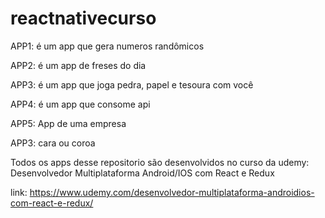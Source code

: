 # reactnativecurso

APP1: é um app que gera numeros randômicos

APP2: é um app de freses do dia

APP3: é um app que joga pedra, papel e tesoura com você

APP4: é um app que consome api

APP5: App de uma empresa

APP3: cara ou coroa

Todos os apps desse repositorio são desenvolvidos no curso da udemy: Desenvolvedor Multiplataforma Android/IOS com React e Redux

link: https://www.udemy.com/desenvolvedor-multiplataforma-androidios-com-react-e-redux/
